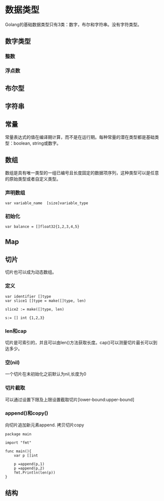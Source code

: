 # 数据类型
Golang的基础数据类型只有3类：数字，布尔和字符串。没有字符类型。

## 数字类型
### 整数
### 浮点数

## 布尔型

## 字符串

## 常量
常量表达式的值在编译期计算，而不是在运行期。每种常量的潜在类型都是基础类型：boolean, string或数字。

## 数组
数组是具有唯一类型的一组已编号且长度固定的数据项序列，这种类型可以是任意的原始类型或者自定义类型。
### 声明数组

```
var variable_name  [size]variable_type
```
### 初始化
```
var balance = []float32{1,2,3,4,5}
```

## Map

## 切片
切片也可以成为动态数组。
### 定义
```
var identifier []type
var slice1 []type = make([]type, len)

slice2 := make([]type, len)

s:= [] int {1,2,3}
```

### len和cap
切片是可索引的，并且可以由len()方法获取长度。cap()可以测量切片最长可以到达多少。

### 空(nil)
一个切片在未初始化之前默认为nil,长度为0
### 切片截取
可以通过设置下限及上限设置截取切片[lower-bound:upper-bound]

### append()和copy()
向切片追加新元素append. 拷贝切片copy

```
package main

import "fmt"

func main(){
	var p []int

	p =append(p,1)
	p =append(p,2)
	fmt.Println(len(p))
}
```

## 结构

